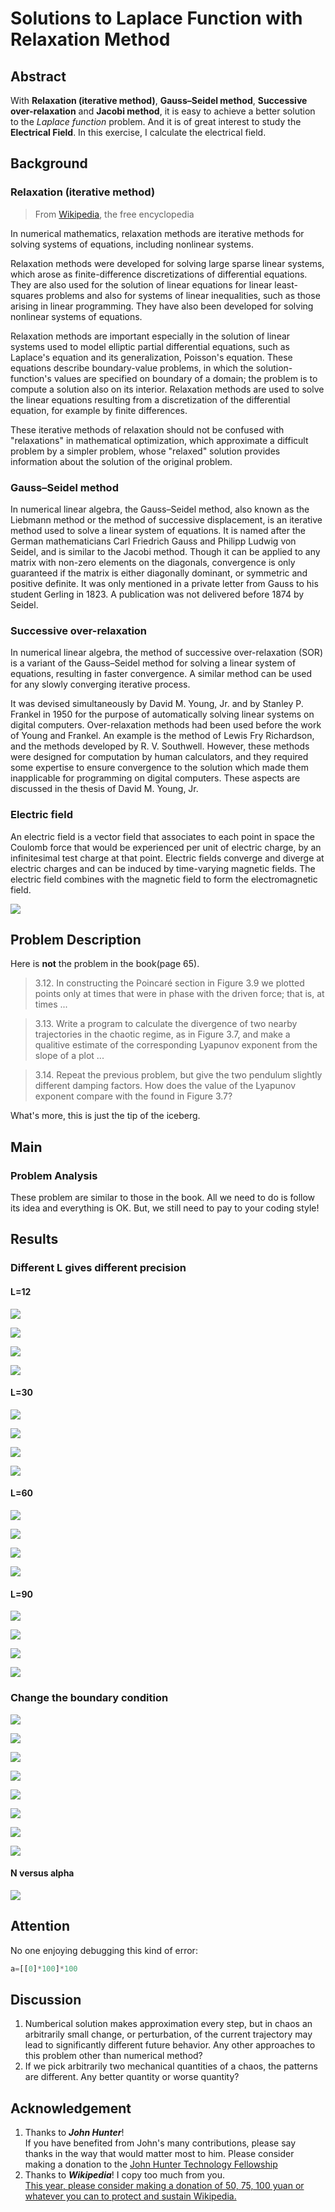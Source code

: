 # Solutions to Laplace Function with Relaxation Method

## Abstract
With **Relaxation (iterative method)**, **Gauss–Seidel method**, **Successive over-relaxation** and **Jacobi method**, it is easy to achieve a better solution to the *Laplace function* problem. And it is of great interest to study the **Electrical Field**. In this exercise, I calculate the electrical field.

## Background

### Relaxation (iterative method)
> From [Wikipedia](https://en.wikipedia.org/wiki/Relaxation_(iterative_method)), the free encyclopedia

In numerical mathematics, relaxation methods are iterative methods for solving systems of equations, including nonlinear systems.

Relaxation methods were developed for solving large sparse linear systems, which arose as finite-difference discretizations of differential equations. They are also used for the solution of linear equations for linear least-squares problems and also for systems of linear inequalities, such as those arising in linear programming. They have also been developed for solving nonlinear systems of equations.

Relaxation methods are important especially in the solution of linear systems used to model elliptic partial differential equations, such as Laplace's equation and its generalization, Poisson's equation. These equations describe boundary-value problems, in which the solution-function's values are specified on boundary of a domain; the problem is to compute a solution also on its interior. Relaxation methods are used to solve the linear equations resulting from a discretization of the differential equation, for example by finite differences.

These iterative methods of relaxation should not be confused with "relaxations" in mathematical optimization, which approximate a difficult problem by a simpler problem, whose "relaxed" solution provides information about the solution of the original problem.

### Gauss–Seidel method
In numerical linear algebra, the Gauss–Seidel method, also known as the Liebmann method or the method of successive displacement, is an iterative method used to solve a linear system of equations. It is named after the German mathematicians Carl Friedrich Gauss and Philipp Ludwig von Seidel, and is similar to the Jacobi method. Though it can be applied to any matrix with non-zero elements on the diagonals, convergence is only guaranteed if the matrix is either diagonally dominant, or symmetric and positive definite. It was only mentioned in a private letter from Gauss to his student Gerling in 1823. A publication was not delivered before 1874 by Seidel.

### Successive over-relaxation
In numerical linear algebra, the method of successive over-relaxation (SOR) is a variant of the Gauss–Seidel method for solving a linear system of equations, resulting in faster convergence. A similar method can be used for any slowly converging iterative process.

It was devised simultaneously by David M. Young, Jr. and by Stanley P. Frankel in 1950 for the purpose of automatically solving linear systems on digital computers. Over-relaxation methods had been used before the work of Young and Frankel. An example is the method of Lewis Fry Richardson, and the methods developed by R. V. Southwell. However, these methods were designed for computation by human calculators, and they required some expertise to ensure convergence to the solution which made them inapplicable for programming on digital computers. These aspects are discussed in the thesis of David M. Young, Jr.

### Electric field
An electric field is a vector field that associates to each point in space the Coulomb force that would be experienced per unit of electric charge, by an infinitesimal test charge at that point. Electric fields converge and diverge at electric charges and can be induced by time-varying magnetic fields. The electric field combines with the magnetic field to form the electromagnetic field.

![](./img/elc.jpg)

## Problem Description
Here is **not** the problem in the book(page 65).

> 3.12. In constructing the Poincaré section in Figure 3.9 we plotted points only at times that were in phase with the driven force; that is, at times ...

> 3.13. Write a program to calculate the divergence of two nearby trajectories in the chaotic regime, as in Figure 3.7, and make a qualitive estimate of the corresponding Lyapunov exponent from the slope of a plot ...

> 3.14. Repeat the previous problem, but give the two pendulum slightly different damping factors. How does the value of the Lyapunov exponent compare with the found in Figure 3.7?

What's more, this is just the tip of the iceberg.

## Main
### Problem Analysis
These problem are similar to those in the book. All we need to do is follow its idea and everything is OK. But, we still need to pay to your coding style!


## Results
### Different L gives different precision
#### L=12
![](./img/12-1.png)

![](./img/12-2.png)

![](./img/12-3.png)

![](./img/12-4.png)

#### L=30
![](./img/30-1.png)

![](./img/30-2.png)

![](./img/30-3.png)

![](./img/30-4.png)

#### L=60
![](./img/60-1.png)

![](./img/60-2.png)

![](./img/60-3.png)

![](./img/60-4.png)

#### L=90
![](./img/90-1.png)

![](./img/90-2.png)

![](./img/90-3.png)

![](./img/90-4.png)

### Change the boundary condition
![](./img/s-1.png)

![](./img/s-2.png)

![](./img/s-3.png)

![](./img/s-4.png)

![](./img/ss-1.png)

![](./img/ss-2.png)

![](./img/ss-3.png)

![](./img/ss-4.png)


#### N versus alpha
![](./img/cs.png)

## Attention
No one enjoying debugging this kind of error:   
```python
a=[[0]*100]*100
```

## Discussion
1. Numberical solution makes approximation every step, but in chaos an arbitrarily small change, or perturbation, of the current trajectory may lead to significantly different future behavior. Any other approaches to this problem other than numerical method?
2. If we pick arbitrarily two mechanical quantities of a chaos, the patterns are different. Any better quantity or worse quantity?

## Acknowledgement
1. Thanks to **_John Hunter_**!  
If you have benefited from John's many contributions, please say thanks in the way that would matter most to him. Please consider making a donation to the <a href="http://numfocus.org/johnhunter/">John Hunter Technology Fellowship</a>
2. Thanks to **_Wikipedia_**! I copy too much from you.  
[This year, please consider making a donation of 50, 75, 100 yuan or whatever you can to protect and sustain Wikipedia.](https://donate.wikimedia.org/w/index.php?title=Special:FundraiserLandingPage&country=CN&uselang=en&utm_medium=sidebar&utm_source=donate&utm_campaign=C13_en.wikipedia.org)

